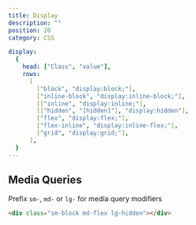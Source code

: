 ```yaml
---
title: Display
description: ""
position: 20
category: CSS

display:
  {
    head: ["Class", "value"],
    rows:
      [
        ["block", "display:block;"],
        ["inline-block", "display:inline-block;"],
        [["inline", "display:inline;"],
        [["hidden", "[hidden]"], "display:hidden"],
        ["flex", "display:flex;"],
        ["flex-inline", "display:inline-flex;"],
        ["grid", "display:grid;"],
      ],
  }
---
```


<c-table pn="display"></c-table>

## Media Queries

Prefix `sm-`, `md-` or `lg-` for media query modifiers

```html
<div class="sm-block md-flex lg-hidden"></div>
```
